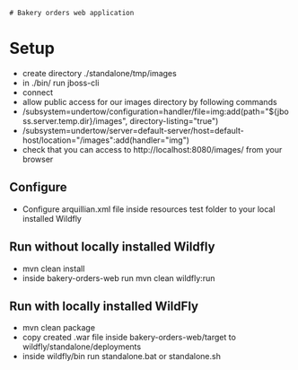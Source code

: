     # Bakery orders web application

# Setup
- create directory ./standalone/tmp/images
- in ./bin/ run jboss-cli
- connect
- allow public access for our images directory by following commands
- /subsystem=undertow/configuration=handler/file=img:add(path="${jboss.server.temp.dir}/images", directory-listing="true")
- /subsystem=undertow/server=default-server/host=default-host/location="/images":add(handler="img")
- check that you can access to http://localhost:8080/images/ from your browser

## Configure
- Configure arquillian.xml file inside resources test folder to your local installed Wildfly

## Run without locally installed Wildfly
- mvn clean install
- inside bakery-orders-web run mvn clean wildfly:run

## Run with locally installed WildFly
- mvn clean package
- copy created .war file inside bakery-orders-web/target to wildfly/standalone/deployments
- inside wildfly/bin run standalone.bat or standalone.sh
